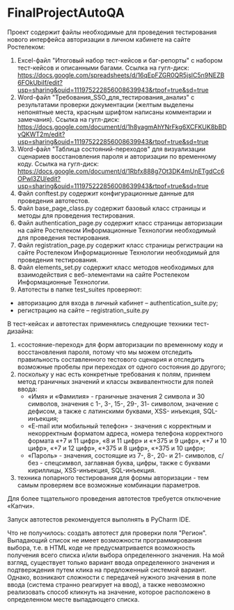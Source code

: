 # FinalProjectAutoQA

Проект содержит файлы необходимые для проведения тестирования нового интерфейса авторизации в личном кабинете на сайте Ростелеком:
1)	Excel-файл "Итоговый набор тест-кейсов и баг-репорты" с набором тест-кейсов и описанными багами. Ссылка на гугл-диск: https://docs.google.com/spreadsheets/d/16qEpFZGR0QR5jslC5n9NEZB6FOkUbiIf/edit?usp=sharing&ouid=111975222856008639943&rtpof=true&sd=true
2)	Word-файл "Требования_SSO_для_тестирования_анализ" с результатами проверки документации (желтым выделены непонятные места, красным шрифтом написаны комментарии и замечания). Ссылка на гугл-диск: https://docs.google.com/document/d/1h8yagmAhYNrFkg6XCFKUK8bBDyQKWT2m/edit?usp=sharing&ouid=111975222856008639943&rtpof=true&sd=true
3) Word-файл "Таблица состояний-переходов" для визуализации сценариев восстановления пароля и авторизации по временному коду. Ссылка на гугл-диск: https://docs.google.com/document/d/1Rbfx888g7Ot3DK4mUnETgdCc6OPwl3ZU/edit?usp=sharing&ouid=111975222856008639943&rtpof=true&sd=true
4)	Файл conftest.py содержит конфигурационные данные для проведения автотестов.
5)	Файл base_page_class.py содержит базовый класс страницы и методы для проведения тестирования.
6)	Файл authentication_page.py содержит класс страницы авторизации на сайте Ростелеком Информационные Технологии необходимый для проведения тестирования.
7)	Файл registration_page.py содержит класс страницы регистрации на сайте Ростелеком Информационные Технологии необходимый для проведения тестирования.
8)	Файл elements_set.py содержит класс методов необходимых для взаимодействия с веб-элементами на сайте Ростелеком Информационные Технологии.
9)	Автотесты в папке test_suites проверяют:
-	авторизацию для входа в личный кабинет – authentication_suite.py;
-	регистрацию на сайте – registration_suite.py

В тест-кейсах и автотестах применялись следующие техники тест-дизайна:
1.	«состояние-переход» для форм авторизации по временному коду и восстановления пароля, потому что мы можем отследить правильность составленного тестового сценария и отследить возможные пробелы при переходах от одного состояния до другого;
2.	поскольку у нас есть конкретные требования к полям, приняем метод граничных значений и классы эквивалентности для полей ввода: 
    - «Имя» и «Фамилия» - граничные значения 2 символа и 30 символов, значения с 1-, 3-, 15-, 29-, 31- символом, значение с дефисом, а также с латинскими буквами, XSS- инъекция, SQL-инъекция;
    - «E-mail или мобильный телефон» - значения с корректным и некорректным форматом адреса, номера телефона корректного формата «+7 и 11 цифр», «8 и 11 цифр» и «+375 и 9 цифр», «+7 и 10 цифр», «+7 и 12 цифр», «+375 и 8 цифр», «+375 и 10 цифр»;
    - «Пароль» - значения, состоящие из 7-, 8-, 20- и 21- символов, с/без - спецсимвол, заглавная буква, цифры, также с буквами кириллицы, XSS-инъекция, SQL-инъекция.
3.	техника попарного тестирования для формы авторизации - тем самым проверяем все возможные комбинации параметров.

Для более тщательного проведения автотестов требуется отключение «Капчи».

Запуск автотестов рекомендуется выполнять в PyCharm IDE.

Что не получилось: создать автотест для проверки поля "Регион". Выпадающий список не имеет возможности программирования выбора, т.е. в HTML коде не предусматривается возможность получения всего списка и/или выбора определенного значения. На мой взгляд, существует только вариант ввода определенного значения и подтверждения путем клика на предложенный системой вариант. Однако, возникают сложности с передачей нужного значения в поле ввода (система странно реагирует на ввод), а также невозможно реализовать способ кликнуть на значение, которое расположено в определенном месте выпадающего списка.
